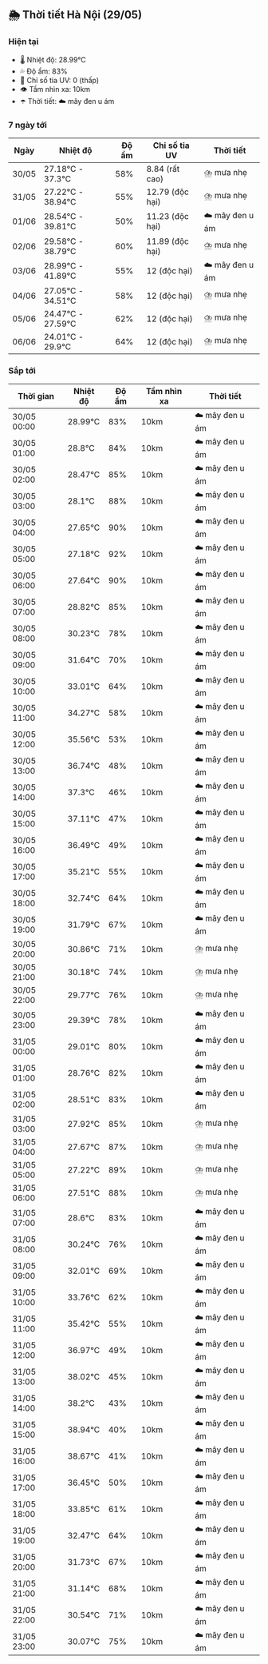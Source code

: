 ## 🌦️ Thời tiết Hà Nội (29/05)

### Hiện tại

- 🌡️ Nhiệt độ: 28.99℃
- 💦 Độ ẩm: 83%
- 🌟 Chỉ số tia UV: 0 (thấp)
- 👁️ Tầm nhìn xa: 10km
- ☂️ Thời tiết: ☁️ mây đen u ám

### 7 ngày tới

| Ngày | Nhiệt độ | Độ ẩm | Chỉ số tia UV | Thời tiết |
| --- | --- | --- | --- | --- |
| 30/05 | 27.18℃ - 37.3℃ | 58% | 8.84 (rất cao) | ⛈️ mưa nhẹ |
| 31/05 | 27.22℃ - 38.94℃ | 55% | 12.79 (độc hại) | ⛈️ mưa nhẹ |
| 01/06 | 28.54℃ - 39.81℃ | 50% | 11.23 (độc hại) | ☁️ mây đen u ám |
| 02/06 | 29.58℃ - 38.79℃ | 60% | 11.89 (độc hại) | ⛈️ mưa nhẹ |
| 03/06 | 28.99℃ - 41.89℃ | 55% | 12 (độc hại) | ☁️ mây đen u ám |
| 04/06 | 27.05℃ - 34.51℃ | 58% | 12 (độc hại) | ⛈️ mưa nhẹ |
| 05/06 | 24.47℃ - 27.59℃ | 62% | 12 (độc hại) | ⛈️ mưa nhẹ |
| 06/06 | 24.01℃ - 29.9℃ | 64% | 12 (độc hại) | ⛈️ mưa nhẹ |

### Sắp tới

| Thời gian | Nhiệt độ | Độ ẩm | Tầm nhìn xa | Thời tiết |
| --- | --- | --- | --- | --- |
| 30/05 00:00 | 28.99℃ | 83% | 10km | ☁️ mây đen u ám |
| 30/05 01:00 | 28.8℃ | 84% | 10km | ☁️ mây đen u ám |
| 30/05 02:00 | 28.47℃ | 85% | 10km | ☁️ mây đen u ám |
| 30/05 03:00 | 28.1℃ | 88% | 10km | ☁️ mây đen u ám |
| 30/05 04:00 | 27.65℃ | 90% | 10km | ☁️ mây đen u ám |
| 30/05 05:00 | 27.18℃ | 92% | 10km | ☁️ mây đen u ám |
| 30/05 06:00 | 27.64℃ | 90% | 10km | ☁️ mây đen u ám |
| 30/05 07:00 | 28.82℃ | 85% | 10km | ☁️ mây đen u ám |
| 30/05 08:00 | 30.23℃ | 78% | 10km | ☁️ mây đen u ám |
| 30/05 09:00 | 31.64℃ | 70% | 10km | ☁️ mây đen u ám |
| 30/05 10:00 | 33.01℃ | 64% | 10km | ☁️ mây đen u ám |
| 30/05 11:00 | 34.27℃ | 58% | 10km | ☁️ mây đen u ám |
| 30/05 12:00 | 35.56℃ | 53% | 10km | ☁️ mây đen u ám |
| 30/05 13:00 | 36.74℃ | 48% | 10km | ☁️ mây đen u ám |
| 30/05 14:00 | 37.3℃ | 46% | 10km | ☁️ mây đen u ám |
| 30/05 15:00 | 37.11℃ | 47% | 10km | ☁️ mây đen u ám |
| 30/05 16:00 | 36.49℃ | 49% | 10km | ☁️ mây đen u ám |
| 30/05 17:00 | 35.21℃ | 55% | 10km | ☁️ mây đen u ám |
| 30/05 18:00 | 32.74℃ | 64% | 10km | ☁️ mây đen u ám |
| 30/05 19:00 | 31.79℃ | 67% | 10km | ☁️ mây đen u ám |
| 30/05 20:00 | 30.86℃ | 71% | 10km | ⛈️ mưa nhẹ |
| 30/05 21:00 | 30.18℃ | 74% | 10km | ⛈️ mưa nhẹ |
| 30/05 22:00 | 29.77℃ | 76% | 10km | ⛈️ mưa nhẹ |
| 30/05 23:00 | 29.39℃ | 78% | 10km | ☁️ mây đen u ám |
| 31/05 00:00 | 29.01℃ | 80% | 10km | ☁️ mây đen u ám |
| 31/05 01:00 | 28.76℃ | 82% | 10km | ☁️ mây đen u ám |
| 31/05 02:00 | 28.51℃ | 83% | 10km | ☁️ mây đen u ám |
| 31/05 03:00 | 27.92℃ | 85% | 10km | ⛈️ mưa nhẹ |
| 31/05 04:00 | 27.67℃ | 87% | 10km | ⛈️ mưa nhẹ |
| 31/05 05:00 | 27.22℃ | 89% | 10km | ⛈️ mưa nhẹ |
| 31/05 06:00 | 27.51℃ | 88% | 10km | ⛈️ mưa nhẹ |
| 31/05 07:00 | 28.6℃ | 83% | 10km | ☁️ mây đen u ám |
| 31/05 08:00 | 30.24℃ | 76% | 10km | ☁️ mây đen u ám |
| 31/05 09:00 | 32.01℃ | 69% | 10km | ☁️ mây đen u ám |
| 31/05 10:00 | 33.76℃ | 62% | 10km | ☁️ mây đen u ám |
| 31/05 11:00 | 35.42℃ | 55% | 10km | ☁️ mây đen u ám |
| 31/05 12:00 | 36.97℃ | 49% | 10km | ☁️ mây đen u ám |
| 31/05 13:00 | 38.02℃ | 45% | 10km | ☁️ mây đen u ám |
| 31/05 14:00 | 38.2℃ | 43% | 10km | ☁️ mây đen u ám |
| 31/05 15:00 | 38.94℃ | 40% | 10km | ☁️ mây đen u ám |
| 31/05 16:00 | 38.67℃ | 41% | 10km | ☁️ mây đen u ám |
| 31/05 17:00 | 36.45℃ | 50% | 10km | ☁️ mây đen u ám |
| 31/05 18:00 | 33.85℃ | 61% | 10km | ☁️ mây đen u ám |
| 31/05 19:00 | 32.47℃ | 64% | 10km | ☁️ mây đen u ám |
| 31/05 20:00 | 31.73℃ | 67% | 10km | ☁️ mây đen u ám |
| 31/05 21:00 | 31.14℃ | 68% | 10km | ☁️ mây đen u ám |
| 31/05 22:00 | 30.54℃ | 71% | 10km | ☁️ mây đen u ám |
| 31/05 23:00 | 30.07℃ | 75% | 10km | ☁️ mây đen u ám |
